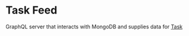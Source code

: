 # Task Feed

GraphQL server that interacts with MongoDB and supplies data for [Task](https://github.com/billearly/task)